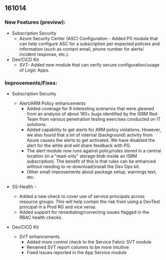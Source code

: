 ﻿## 161014 

### New Features (preview): 
* Subscription Security 
	* Azure Security Center (ASC) Configuration - Added PS module that can help configure ASC for a subscription per expected policies and information (such as contact email, phone number for alerts/ incident response, etc.).  
* Dev/CICD Kit 
	* SVT- Added new module that can verify secure configuration/usage of Logic Apps. 
### Improvements/Fixes: 
* Subscription Security 
	* Alert/ARM Policy enhancements 
		* Added coverage for 9 interesting scenarios that were gleaned from an analysis of about 160+ bugs identified by the ISRM Red Team from various penetration testing exercises conducted on IT solutions. 
		* Added capability to get alerts for ARM policy violations. However, we also found that a lot of internal (background) activity from Azure causes the alerts to get activated. We have disabled the alert for the while and will share feedback with PG. 
		* The alert module now runs against policy/rules stored in a central location (in a "read-only" storage blob inside an ISRM subscription). The benefit of this is that rules can be enhanced without needing to re-download/install the Dev Ops kit.  
		* Other small improvements about package setup, warnings text, etc. 
* SS-Health -  
	* Added a new check to cover use of service principals across resource groups. This will help contain the risk from using a DevTest principal in a Prod RG and vice versa. 
	* Added support for remediating/correcting issues flagged in the RBAC health checks. 
 
* Dev/CICD Kit 
	* SVT enhancements 
		* Added more control check to the Service Fabric SVT module 
		* Renamed SVT report columns to be more intuitive 
		* Fixed issues reported in the App Service module 
 
